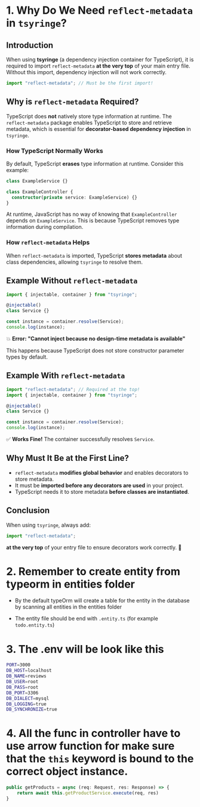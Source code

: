 # 1. Why Do We Need `reflect-metadata` in `tsyringe`?

## **Introduction**
When using **tsyringe** (a dependency injection container for TypeScript), it is required to import `reflect-metadata` **at the very top** of your main entry file. Without this import, dependency injection will not work correctly.

```ts
import "reflect-metadata"; // Must be the first import!
```

## **Why is `reflect-metadata` Required?**
TypeScript does **not** natively store type information at runtime. The `reflect-metadata` package enables TypeScript to store and retrieve metadata, which is essential for **decorator-based dependency injection** in `tsyringe`.

### **How TypeScript Normally Works**
By default, TypeScript **erases** type information at runtime. Consider this example:

```ts
class ExampleService {}

class ExampleController {
  constructor(private service: ExampleService) {}
}
```

At runtime, JavaScript has no way of knowing that `ExampleController` depends on `ExampleService`. This is because TypeScript removes type information during compilation.

### **How `reflect-metadata` Helps**
When `reflect-metadata` is imported, TypeScript **stores metadata** about class dependencies, allowing `tsyringe` to resolve them.

## **Example Without `reflect-metadata`**
```ts
import { injectable, container } from "tsyringe";

@injectable()
class Service {}

const instance = container.resolve(Service);
console.log(instance);
```
💥 **Error: "Cannot inject because no design-time metadata is available"**

This happens because TypeScript does not store constructor parameter types by default.

## **Example With `reflect-metadata`**
```ts
import "reflect-metadata"; // Required at the top!
import { injectable, container } from "tsyringe";

@injectable()
class Service {}

const instance = container.resolve(Service);
console.log(instance);
```
✅ **Works Fine!** The container successfully resolves `Service`.

## **Why Must It Be at the First Line?**
- `reflect-metadata` **modifies global behavior** and enables decorators to store metadata.
- It must be **imported before any decorators are used** in your project.
- TypeScript needs it to store metadata **before classes are instantiated**.

## **Conclusion**
When using `tsyringe`, always add:

```ts
import "reflect-metadata";
```

**at the very top** of your entry file to ensure decorators work correctly. 🚀

# 2. Remember to create entity from typeorm in entities folder

- By the default typeOrm will create a table for the entity in the database by scanning all entities in the entities folder

- The entity file should be end with `.entity.ts` (for example `todo.entity.ts`)

# 3. The .env will be look like this

```bash
PORT=3000
DB_HOST=localhost
DB_NAME=reviews
DB_USER=root
DB_PASS=root
DB_PORT=3306
DB_DIALECT=mysql
DB_LOGGING=true
DB_SYNCHRONIZE=true

```

# 4. All the func in controller have to use arrow function for make sure that the `this` keyword is bound to the correct object instance.
```ts
public getProducts = async (req: Request, res: Response) => {
    return await this.getProductService.execute(req, res)
}
```